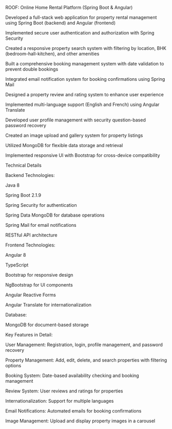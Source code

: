 
ROOF: Online Home Rental Platform (Spring Boot & Angular)



Developed a full-stack web application for property rental management using Spring Boot (backend) and Angular (frontend)

Implemented secure user authentication and authorization with Spring Security

Created a responsive property search system with filtering by location, BHK (bedroom-hall-kitchen), and other amenities

Built a comprehensive booking management system with date validation to prevent double bookings

Integrated email notification system for booking confirmations using Spring Mail

Designed a property review and rating system to enhance user experience

Implemented multi-language support (English and French) using Angular Translate

Developed user profile management with security question-based password recovery

Created an image upload and gallery system for property listings

Utilized MongoDB for flexible data storage and retrieval

Implemented responsive UI with Bootstrap for cross-device compatibility


Technical Details

Backend Technologies:



Java 8

Spring Boot 2.1.9

Spring Security for authentication

Spring Data MongoDB for database operations

Spring Mail for email notifications

RESTful API architecture


Frontend Technologies:



Angular 8

TypeScript

Bootstrap for responsive design

NgBootstrap for UI components

Angular Reactive Forms

Angular Translate for internationalization


Database:



MongoDB for document-based storage


Key Features in Detail:



User Management: Registration, login, profile management, and password recovery

Property Management: Add, edit, delete, and search properties with filtering options

Booking System: Date-based availability checking and booking management

Review System: User reviews and ratings for properties

Internationalization: Support for multiple languages

Email Notifications: Automated emails for booking confirmations

Image Management: Upload and display property images in a carousel
